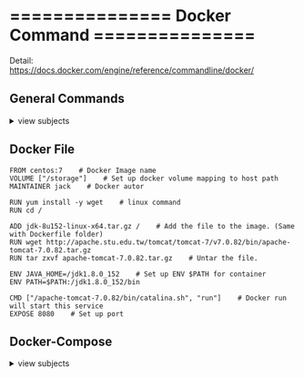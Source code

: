 # ===============  Docker Command  ===============  
Detail:  
https://docs.docker.com/engine/reference/commandline/docker/


## General Commands
<details>
<summary>view subjects</summary>

- Install Docker package
```shell
yum install -y docker
```

- Start Docker service
```shell
systemctl start docker
```

- Auto start Docker when reboot
```shell
systemctl enable docker
```

- Version check
```shell
docker -v
```

- Search the Docker image name from Docker hub
```shell
docker search [imageName] -f is-official=true
```

- Download the image
```shell
docker pull [imageName]
```

- List images in local
```shell
docker images
```

- Build Docker image, default will run the "Dockerfile".
```shell
docker build -t [imageName] . --no-cache
```

- Run a docker image and container's process will run up.
```shell
docker run [imageName]
```

- Mapping the host's storage path with docker container's storage path.
```shell
docker run -it -v /[hostPath]:/[containerPath] [imageName] /bin/bash
```

- Run the image and go in the container's terminal
```shell
docker run -it [imageName] /bin/bash
```

- Check all the Docker services
```shell
docker ps -a
```

- Enter the running container
```shell
docker exec [containerID] /bin/bash
```

- Exit and close the container
```shell
exit
```

- Remove the container/image.
```shell
docker rm -f [ContainerName]
docker rmi [imageName]
```

- Mapping host's port to container's port.
```shell
docker run -p 8080:8080 [imageName]
```

- Exit but container keep alive  
```ctrl + p``` + ```ctrl + q```

- Export/Import the Docker Image into a **.tar** (execute in host)
```shell
docker save -o [imageName.tar] [imageName]
docker load -i [imageName.tar]
```

- Export/Import the Docker container into a **.tar** (execute in container)
```shell
docker export [ContainerName] > [ContainerName.tar]
cat [ContainerName.tar] | docker import - [ImportContainerName.tar]
```

</details>


## Docker File
```
FROM centos:7    # Docker Image name
VOLUME ["/storage"]    # Set up docker volume mapping to host path
MAINTAINER jack    # Docker autor

RUN yum install -y wget    # linux command
RUN cd /

ADD jdk-8u152-linux-x64.tar.gz /    # Add the file to the image. (Same with Dockerfile folder)
RUN wget http://apache.stu.edu.tw/tomcat/tomcat-7/v7.0.82/bin/apache-tomcat-7.0.82.tar.gz
RUN tar zxvf apache-tomcat-7.0.82.tar.gz    # Untar the file.

ENV JAVA_HOME=/jdk1.8.0_152    # Set up ENV $PATH for container
ENV PATH=$PATH:/jdk1.8.0_152/bin

CMD ["/apache-tomcat-7.0.82/bin/catalina.sh", "run"]    # Docker run will start this service
EXPOSE 8080    # Set up port
```


## Docker-Compose
<details>
<summary>view subjects</summary>
Download package:  
wget https://github.com/docker/compose/releases/download/1.18.0/docker-compose-Linux-x86_64

- Run the **docker-compose.yml** file. (-d: run in background )
```shell
docker-compose up -d
```

- Check Docker Containers status.
```shell
docker-compose ps
```

- Stop all docker-compose's Containers.
```shell
docker-compose stop
```

- Delete all docker-compose's Containers.
```shell
docker-compose rm
```

</details>